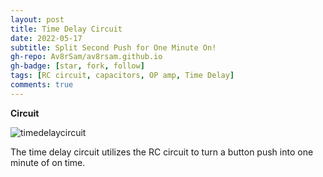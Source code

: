 ```yaml
---
layout: post
title: Time Delay Circuit
date: 2022-05-17
subtitle: Split Second Push for One Minute On!
gh-repo: Av8rSam/av8rsam.github.io
gh-badge: [star, fork, follow]
tags: [RC circuit, capacitors, OP amp, Time Delay]
comments: true
---
```


**Circuit**

![timedelaycircuit](/assets/img/timedelay.PNG)

The time delay circuit utilizes the RC circuit to turn a button push into one minute of on time. 
